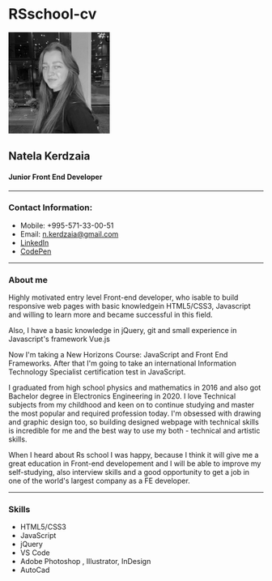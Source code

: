 # RSschool-cv

<img src="https://raw.githubusercontent.com/natiaker/rsschool-cv/gh-pages/natiakerdzaia.jpg" alt="cv-image" width="200px" height="auto">

## Natela Kerdzaia

#### Junior Front End Developer

-------------------------

### Contact Information:

- Mobile: +995-571-33-00-51
- Email: n.kerdzaia@gmail.com
- [LinkedIn](https://www.linkedin.com/in/natia-kerdzaia-8592791ba)
- [CodePen](https://codepen.io/natiakerdzaia)

-------------------------

### About me

Highly motivated entry level Front-end developer, who isable to build responsive web pages with basic knowledgein HTML5/CSS3, Javascript and willing to learn more and became successful in this field.

Also, I have a basic knowledge in jQuery, git and small experience in Javascript's framework Vue.js

Now I'm taking a New Horizons Course: JavaScript and Front End Frameworks. After that I'm going to take an international Information Technology Specialist certification test in JavaScript.

I graduated from high school physics and mathematics in 2016 and also got Bachelor degree in Electronics Engineering in 2020. 
I love Technical subjects from my childhood and keen on to continue studying and master the most popular and required profession today. I'm obsessed with drawing and graphic design too, so building designed webpage with technical skills is incredible for me and the best way to use my both - technical and artistic skills. 

When I heard about Rs school I was happy, because I think it will give me a great education in Front-end developement and I will be able to improve my self-studying, also interview skills and a good opportunity to get a job in one of the world's largest company as a FE developer.

-------------------------

### Skills

- HTML5/CSS3
- JavaScript
- jQuery
- VS Code
- Adobe Photoshop , Illustrator, InDesign
- AutoCad
